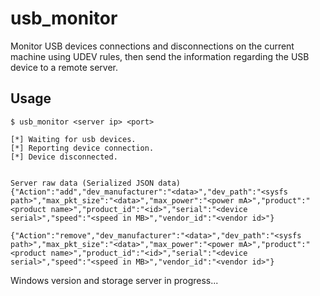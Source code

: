 # usb_monitor
Monitor USB devices connections and disconnections on the current machine using UDEV rules, then send the information regarding the USB device to a remote server.

## Usage
```
$ usb_monitor <server ip> <port>

[*] Waiting for usb devices.
[*] Reporting device connection.
[*] Device disconnected.


Server raw data (Serialized JSON data)
{"Action":"add","dev_manufacturer":"<data>","dev_path":"<sysfs path>","max_pkt_size":"<data>","max_power":"<power mA>","product":"<product name>","product_id":"<id>","serial":"<device serial>","speed":"<speed in MB>","vendor_id":"<vendor id>"}

{"Action":"remove","dev_manufacturer":"<data>","dev_path":"<sysfs path>","max_pkt_size":"<data>","max_power":"<power mA>","product":"<product name>","product_id":"<id>","serial":"<device serial>","speed":"<speed in MB>","vendor_id":"<vendor id>"}
```

Windows version and storage server in progress...

